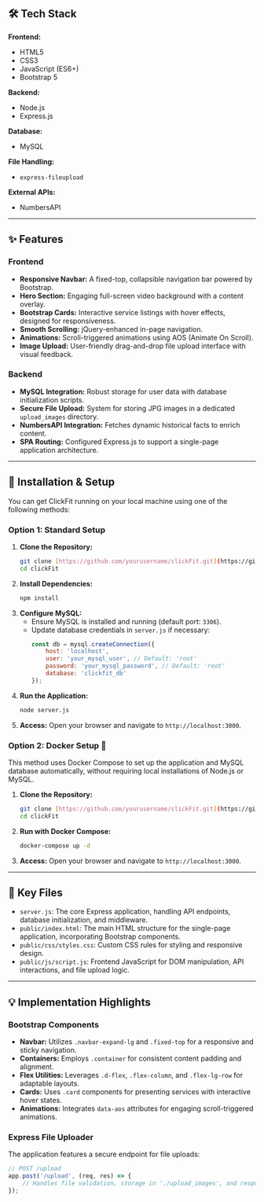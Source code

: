 ## 🛠️ Tech Stack

**Frontend:**
* HTML5
* CSS3
* JavaScript (ES6+)
* Bootstrap 5

**Backend:**
* Node.js
* Express.js

**Database:**
* MySQL

**File Handling:**
* `express-fileupload`

**External APIs:**
* NumbersAPI

---

## ✨ Features

### Frontend
* **Responsive Navbar:** A fixed-top, collapsible navigation bar powered by Bootstrap.
* **Hero Section:** Engaging full-screen video background with a content overlay.
* **Bootstrap Cards:** Interactive service listings with hover effects, designed for responsiveness.
* **Smooth Scrolling:** jQuery-enhanced in-page navigation.
* **Animations:** Scroll-triggered animations using AOS (Animate On Scroll).
* **Image Upload:** User-friendly drag-and-drop file upload interface with visual feedback.

### Backend
* **MySQL Integration:** Robust storage for user data with database initialization scripts.
* **Secure File Upload:** System for storing JPG images in a dedicated `upload_images` directory.
* **NumbersAPI Integration:** Fetches dynamic historical facts to enrich content.
* **SPA Routing:** Configured Express.js to support a single-page application architecture.

---

## 🚀 Installation & Setup

You can get ClickFit running on your local machine using one of the following methods:

### Option 1: Standard Setup

1.  **Clone the Repository:**
    ```bash
    git clone [https://github.com/yourusername/clickFit.git](https://github.com/yourusername/clickFit.git)
    cd clickFit
    ```
2.  **Install Dependencies:**
    ```bash
    npm install
    ```
3.  **Configure MySQL:**
    * Ensure MySQL is installed and running (default port: `3306`).
    * Update database credentials in `server.js` if necessary:
        ```javascript
        const db = mysql.createConnection({
            host: 'localhost',
            user: 'your_mysql_user', // Default: 'root'
            password: 'your_mysql_password', // Default: 'root'
            database: 'clickfit_db'
        });
        ```
4.  **Run the Application:**
    ```bash
    node server.js
    ```
5.  **Access:** Open your browser and navigate to `http://localhost:3000`.

### Option 2: Docker Setup 🐳

This method uses Docker Compose to set up the application and MySQL database automatically, without requiring local installations of Node.js or MySQL.

1.  **Clone the Repository:**
    ```bash
    git clone [https://github.com/yourusername/clickFit.git](https://github.com/yourusername/clickFit.git)
    cd clickFit
    ```
2.  **Run with Docker Compose:**
    ```bash
    docker-compose up -d
    ```
3.  **Access:** Open your browser and navigate to `http://localhost:3000`.

---

## 📁 Key Files

* `server.js`: The core Express application, handling API endpoints, database initialization, and middleware.
* `public/index.html`: The main HTML structure for the single-page application, incorporating Bootstrap components.
* `public/css/styles.css`: Custom CSS rules for styling and responsive design.
* `public/js/script.js`: Frontend JavaScript for DOM manipulation, API interactions, and file upload logic.

---

## 💡 Implementation Highlights

### Bootstrap Components
* **Navbar:** Utilizes `.navbar-expand-lg` and `.fixed-top` for a responsive and sticky navigation.
* **Containers:** Employs `.container` for consistent content padding and alignment.
* **Flex Utilities:** Leverages `.d-flex`, `.flex-column`, and `.flex-lg-row` for adaptable layouts.
* **Cards:** Uses `.card` components for presenting services with interactive hover states.
* **Animations:** Integrates `data-aos` attributes for engaging scroll-triggered animations.

### Express File Uploader
The application features a secure endpoint for file uploads:
```javascript
// POST /upload
app.post('/upload', (req, res) => {
    // Handles file validation, storage in './upload_images', and response.
});
